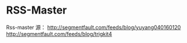 # RSS-Master
Rss-master
源：
http://segmentfault.com/feeds/blog/yuyang040160120
http://segmentfault.com/feeds/blog/trigkit4
